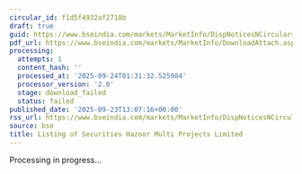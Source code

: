 ```yaml
---
circular_id: f1d5f4932af2718b
draft: true
guid: https://www.bseindia.com/markets/MarketInfo/DispNoticesNCirculars.aspx?Noticeid={77F3300D-3527-4DBA-866E-A95C691E4C26}&noticeno=20250923-60&dt=09/23/2025&icount=60&totcount=84&flag=0
pdf_url: https://www.bseindia.com/markets/MarketInfo/DownloadAttach.aspx?id=20250923-60&attachedId=
processing:
  attempts: 1
  content_hash: ''
  processed_at: '2025-09-24T01:31:32.525984'
  processor_version: '2.0'
  stage: download_failed
  status: failed
published_date: '2025-09-23T13:07:16+00:00'
rss_url: https://www.bseindia.com/markets/MarketInfo/DispNoticesNCirculars.aspx?Noticeid={77F3300D-3527-4DBA-866E-A95C691E4C26}&noticeno=20250923-60&dt=09/23/2025&icount=60&totcount=84&flag=0
source: bse
title: Listing of Securities Hazoor Multi Projects Limited
---
```


Processing in progress...